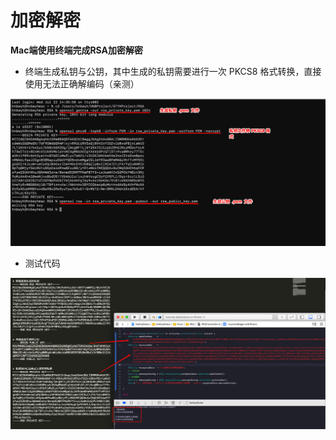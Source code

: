 # 加密解密

**Mac端使用终端完成RSA加密解密**

* 终端生成私钥与公钥，其中生成的私钥需要进行一次 PKCS8 格式转换，直接使用无法正确解编码（亲测）

![image](https://github.com/itwyhuaing/OC-WYH/blob/master/C_安全与逆向/加密解密/image/steps.png)


* 测试代码

![image](https://github.com/itwyhuaing/OC-WYH/blob/master/C_安全与逆向/加密解密/image/code.png)

